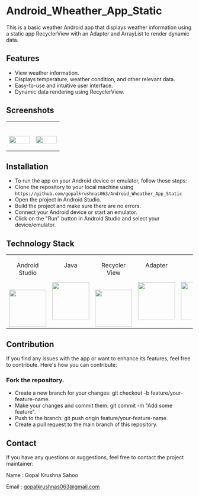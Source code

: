 # Android_Wheather_App_Static

This is a basic weather Android app that displays weather information using a static app RecyclerView with an Adapter and ArrayList to render dynamic data.


## Features
- View weather information.
- Displays temperature, weather condition, and other relevant data.
- Easy-to-use and intuitive user interface.
- Dynamic data rendering using RecyclerView.

## Screenshots

<table align="center">
<tbody>
<tr valign="top">
<td width="25%" align="center">
<br>
<p align="right"><img height="100%" src="https://github.com/gopalkrushnas063/Android_Wheather_App_Static/assets/103574856/0e5bbbfe-9dd4-4bbc-bb7a-eb95b37faa2d" alt=""/></p>
</td>
<td width="25%" align="center">
<br>
<p align="left"><img height="100%" src="https://github.com/gopalkrushnas063/Android_Wheather_App_Static/assets/103574856/5983aaaf-6bd1-462b-8590-64b7000bdf39" alt=""/></p>
</td>
</tr>
</tbody>
</table>


## Installation
- To run the app on your Android device or emulator, follow these steps:
- Clone the repository to your local machine using `https://github.com/gopalkrushnas063/Android_Wheather_App_Static`
- Open the project in Android Studio.
- Build the project and make sure there are no errors.
- Connect your Android device or start an emulator.
- Click on the "Run" button in Android Studio and select your device/emulator.

## Technology Stack


<table align="center">
<tbody>
 
<!-- Row 1  -->
<tr valign="top">
<td width="20%" align="center">
<p dir="auto"><span>Android Studio</span><br><br></p>
<a><img src="https://1.bp.blogspot.com/-LgTa-xDiknI/X4EflN56boI/AAAAAAAAPuk/24YyKnqiGkwRS9-_9suPKkfsAwO4wHYEgCLcBGAsYHQ/s0/image9.png" height="100"></a>
</td>
<td width="20%" align="center">
<p dir="auto"><span>Java</span><br><br></p>
<a><img src="https://cdn.jsdelivr.net/npm/programming-languages-logos/src/java/java.png" height="100"></a>
</td>
<td width="20%" align="center">
<p dir="auto"><span>Recycler View</span><br><br></p>
<a><img src="https://velog.velcdn.com/images/dabin/post/786eb627-b030-4db9-aa8f-1634f9aaec6b/image.png" height="100"></a>
</td>
<td width="20%" align="center">
<p dir="auto"><span>Adapter</span><br><br></p>
<a><img src="https://github.com/gopalkrushnas063/Android_Wheather_App_Static/assets/103574856/c1c2ac2d-9e3e-4105-9692-72a239579798" height="100"></a>
</td>
<td width="20%" align="center">
<p dir="auto"><span>XML</span><br><br></p>
<a><img src="https://github.com/gopalkrushnas063/Android_Wheather_App_Static/assets/103574856/24314fb5-9e58-459c-8226-c55108d915c8" height="100"></a>
</td>

</tr>

</tbody>
</table>


## Contribution
If you find any issues with the app or want to enhance its features, feel free to contribute. Here's how you can contribute:

### Fork the repository.

- Create a new branch for your changes: git checkout -b feature/your-feature-name.
- Make your changes and commit them: git commit -m "Add some feature".
- Push to the branch: git push origin feature/your-feature-name.
- Create a pull request to the main branch of this repository.


## Contact
If you have any questions or suggestions, feel free to contact the project maintainer:

Name : Gopal Krushna Sahoo

Email : gopalkrushnas063@gmail.com
